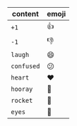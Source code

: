 | content    | emoji      |
| ---------- | ---------- |
| `+1`       | :+1:       |
| `-1`       | :-1:       |
| `laugh`    | :smile:    |
| `confused` | :confused: |
| `heart`    | :heart:    |
| `hooray`   | :tada:     |
| `rocket`   | :rocket:   |
| `eyes`     | :eyes:     |
